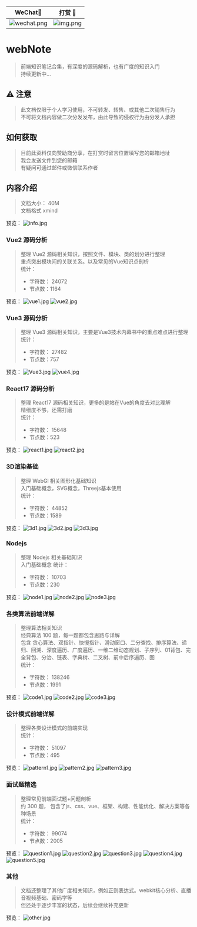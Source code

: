 |                                  WeChat🍻                                  |                                                打赏 :confetti_ball:                                                 | 
|:--------------------------------------------------------------------------:|:-----------------------------------------------------------------------------------------------------------------:| 
| ![wechat.png](https://github.com/Cc-Edit/Cc-Edit/blob/main/src/wechat.png) | ![img.png](https://github.com/Cc-Edit/Cc-Edit/blob/main/src/img.png) |

# webNote
> 前端知识笔记合集，有深度的源码解析，也有广度的知识入门 <br/>
> 持续更新中...

## ⚠️ 注意
> 此文档仅限于个人学习使用，不可转发、转售、或其他二次销售行为 <br/>
> 不可将文档内容做二次分发发布，由此导致的侵权行为由分发人承担

## 如何获取
> 目前此资料仅向赞助商分享，在打赏时留言位置填写您的邮箱地址 <br/>
> 我会发送文件到您的邮箱 <br/>
> 有疑问可通过邮件或微信联系作者

## 内容介绍
> 文档大小： 40M<br/>
> 文档格式 xmind

预览：
![info.jpg](preview%2Finfo.jpg)

### Vue2 源码分析
> 整理 Vue2 源码相关知识，按照文件、模块、类的划分进行整理 <br/>
> 重点突出模块间的关联关系。以及常见的Vue知识点剖析 <br/>
> 统计：
>  - 字符数： 24072
>  - 节点数：1164

预览：
![vue1.jpg](preview%2Fvue1.jpg)
![vue2.jpg](preview%2Fvue2.jpg)

### Vue3 源码分析
> 整理 Vue3 源码相关知识，主要是Vue3技术内幕书中的重点难点进行整理 <br/>
> 统计：
>  - 字符数： 27482
>  - 节点数：757

预览：
![Vue3.jpg](preview%2FVue3.jpg)
![vue4.jpg](preview%2Fvue4.jpg)

### React17 源码分析
> 整理 React17 源码相关知识，更多的是站在Vue的角度去对比理解 <br/>
> 精细度不够，还需打磨 <br/>
> 统计：
>  - 字符数： 15648
>  - 节点数：523

预览：
![react1.jpg](preview%2Freact1.jpg)
![react2.jpg](preview%2Freact2.jpg)

### 3D渲染基础
> 整理 WebGl 相关图形化基础知识 <br/>
> 入门基础概念，SVG概念，Threejs基本使用 <br/>
> 统计：
>  - 字符数： 44852
>  - 节点数：1589

预览：
![3d1.jpg](preview%2F3d1.jpg)
![3d2.jpg](preview%2F3d2.jpg)
![3d3.jpg](preview%2F3d3.jpg)

### Nodejs
> 整理 Nodejs 相关基础知识 <br/>
> 入门基础概念
> 统计：
>  - 字符数： 10703
>  - 节点数：230

预览：
![node1.jpg](preview%2Fnode1.jpg)
![node2.jpg](preview%2Fnode2.jpg)
![node3.jpg](preview%2Fnode3.jpg)

### 各类算法前端详解
> 整理算法相关知识 <br/>
> 经典算法 100 题，每一题都包含思路与详解  <br/>
> 包含 贪心算法、双指针、快慢指针、滑动窗口、二分查找、排序算法、递归、回溯、深度遍历、广度遍历、一维二维动态规划、子序列、01背包、完全背包、分治、链表、字典树、二叉树、前中后序遍历、图 <br/>
> 统计：
>  - 字符数： 138246
>  - 节点数：1991

预览：
![code1.jpg](preview%2Fcode1.jpg)
![code2.jpg](preview%2Fcode2.jpg)
![code3.jpg](preview%2Fcode3.jpg)

### 设计模式前端详解
> 整理各类设计模式的前端实现 <br/>
> 统计：
>  - 字符数： 51097
>  - 节点数：495

预览：
![pattern1.jpg](preview%2Fpattern1.jpg)
![pattern2.jpg](preview%2Fpattern2.jpg)
![pattern3.jpg](preview%2Fpattern3.jpg)

### 面试题精选
> 整理常见前端面试题+问题剖析 <br/>
> 约 300 题， 包含了js、css、vue、框架、构建、性能优化、解决方案等各种场景<br/>
> 统计：
>  - 字符数： 99074
>  - 节点数：2005

预览：
![question1.jpg](preview%2Fquestion1.jpg)
![question2.jpg](preview%2Fquestion2.jpg)
![question3.jpg](preview%2Fquestion3.jpg)
![question4.jpg](preview%2Fquestion4.jpg)
![question5.jpg](preview%2Fquestion5.jpg)

### 其他
> 文档还整理了其他广度相关知识，例如正则表达式。webkit核心分析、直播音视频基础、密码学等<br/>
> 但还处于逐步丰富的状态，后续会继续补充更新

预览：
![other.jpg](preview%2Fother.jpg)